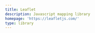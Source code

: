```yaml
---
title: Leaflet
description: Javascript mapping library
homepage: 'https://leafletjs.com/'
type: library
---
```


